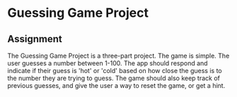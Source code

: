 # Guessing Game Project

## Assignment

The Guessing Game Project is a three-part project. The game is simple. The user guesses a number between 1-100. The app should respond and indicate if their guess is 'hot' or 'cold' based on how close the guess is to the number they are trying to guess. The game should also keep track of previous guesses, and give the user a way to reset the game, or get a hint.